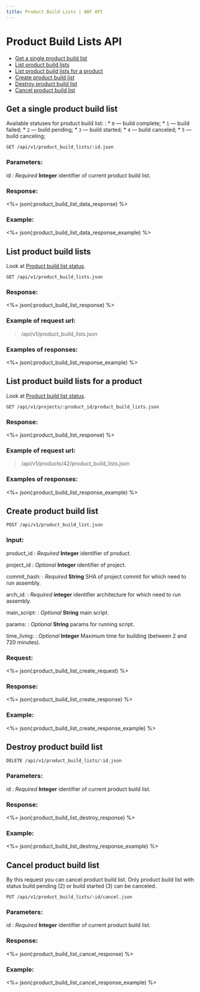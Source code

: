 ```yaml
---
title: Product Build Lists | ABF API
---
```


# Product Build Lists API

* <a href="#get-a-single-product-build-list">Get a single product build list</a>
* <a href="#list-product-build-lists">List product build lists</a>
* <a href="#list-product-build-lists-for-a-product">List product build lists for a product</a>
* <a href="#create-product-build-list">Create product build list</a>
* <a href="#destroy-product-build-list">Destroy product build list</a>
* <a href="#cancel-product-build-list">Cancel product build list</a>

## Get a single product build list

Available statuses for product build list:
:   * `0`    — build complete;
    * `1`    — build failed;
    * `2`    — build pending;
    * `3`    — build started;
    * `4`    — build canceled;
    * `5`    — build canceling;

    GET /api/v1/product_build_lists/:id.json

### Parameters:

id
: _Required_ **Integer** identifier of current product build list.

### Response:

<%= json(:product_build_list_data_response) %>

### Example:

<%= json(:product_build_list_data_response_example) %>

## List product build lists

Look at <a href="#get-a-single-product-build-list">Product build list status</a>.

    GET /api/v1/product_build_lists.json

### Response:

<%= json(:product_build_list_response) %>

### Example of request url:

> /api/v1/product_build_lists.json

### Examples of responses:

<%= json(:product_build_list_response_example) %>

## List product build lists for a product

Look at <a href="#get-a-single-product-build-list">Product build list status</a>.

    GET /api/v1/projects/:product_id/product_build_lists.json

### Response:

<%= json(:product_build_list_response) %>

### Example of request url:

> /api/v1/products/42/product_build_lists.json

### Examples of responses:

<%= json(:product_build_list_response_example) %>

## Create product build list

    POST /api/v1/product_build_list.json

### Input:

product_id
: _Required_ **Integer** identifier of product.

project_id
: _Optional_ **Integer** identifier of project.

commit_hash:
: _Required_ **String** SHA of project commit for which need to run assembly.

arch_id:
: _Required_ **integer** identifier architecture for which need to run assembly.

main_script:
: _Optional_ **String** main script.

params:
: _Optional_ **String** params for running script.

time_living:
: _Optional_ **Integer** Maximum time for building (between 2 and 720 minutes).

### Request:

<%= json(:product_build_list_create_request) %>

### Response:

<%= json(:product_build_list_create_response) %>

### Example:

<%= json(:product_build_list_create_response_example) %>

## Destroy product build list

    DELETE /api/v1/product_build_lists/:id.json

### Parameters:

id
: _Required_ **Integer** identifier of current product build list.

### Response:

<%= json(:product_build_list_destroy_response) %>

### Example:

<%= json(:product_build_list_destroy_response_example) %>

## Cancel product build list

By this request you can cancel product build list.
Only product build list with status build pending (2) or build started (3) can be canceled.

    PUT /api/v1/product_build_lists/:id/cancel.json

### Parameters:

id
: _Required_ **Integer** identifier of current product build list.

### Response:

<%= json(:product_build_list_cancel_response) %>

### Example:

<%= json(:product_build_list_cancel_response_example) %>
